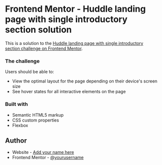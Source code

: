 # Frontend Mentor - Huddle landing page with single introductory section solution

This is a solution to the [Huddle landing page with single introductory section challenge on Frontend Mentor](https://www.frontendmentor.io/challenges/huddle-landing-page-with-a-single-introductory-section-B_2Wvxgi0).

### The challenge

Users should be able to:

- View the optimal layout for the page depending on their device's screen size
- See hover states for all interactive elements on the page

### Built with

- Semantic HTML5 markup
- CSS custom properties
- Flexbox

## Author

- Website - [Add your name here](https://www.linkedin.com/in/devedugjnr/)
- Frontend Mentor - [@yourusername](https://www.frontendmentor.io/profile/eduardogj)
